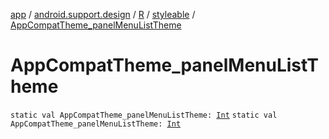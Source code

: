 [app](../../../index.md) / [android.support.design](../../index.md) / [R](../index.md) / [styleable](index.md) / [AppCompatTheme_panelMenuListTheme](./-app-compat-theme_panel-menu-list-theme.md)

# AppCompatTheme_panelMenuListTheme

`static val AppCompatTheme_panelMenuListTheme: `[`Int`](https://kotlinlang.org/api/latest/jvm/stdlib/kotlin/-int/index.html)
`static val AppCompatTheme_panelMenuListTheme: `[`Int`](https://kotlinlang.org/api/latest/jvm/stdlib/kotlin/-int/index.html)